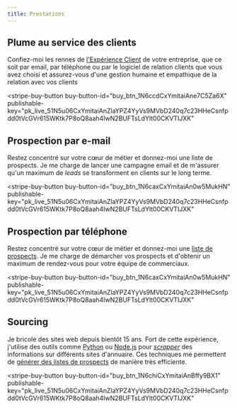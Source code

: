 ```yaml
---
title: Prestations
---
```

<script async
  src="https://js.stripe.com/v3/buy-button.js">
</script>

## Plume au service des clients

Confiez-moi les rennes de [l'Expérience Client](https://livre.jonathanlefevre.com/) de votre entreprise, que ce soit par email, par téléphone ou par le logiciel de relation clients que vous avez choisi et assurez-vous d'une gestion humaine et empathique de la relation avec vos clients

<stripe-buy-button
  buy-button-id="buy_btn_1N6ccdCxYmitaiAne7C5Za6X"
  publishable-key="pk_live_51N5u06CxYmitaiAnZlaYPZ4YyVs9MVbD240q7c23HHeCsnfpdd0tVcGVr615WKtk7P8oQ8aah4IwN2BUFTsLdYlt00CKVTIJXK"
>
</stripe-buy-button>

## Prospection par e-mail

Restez concentré sur votre cœur de métier et donnez-moi une liste de prospects. Je me charge de lancer une campagne email et de m'assurer qu'un maximum de _leads_ se transforment en clients sur le long terme.

<stripe-buy-button
  buy-button-id="buy_btn_1N6caxCxYmitaiAn0w5MukHN"
  publishable-key="pk_live_51N5u06CxYmitaiAnZlaYPZ4YyVs9MVbD240q7c23HHeCsnfpdd0tVcGVr615WKtk7P8oQ8aah4IwN2BUFTsLdYlt00CKVTIJXK"
>
</stripe-buy-button>

## Prospection par téléphone

Restez concentré sur votre cœur de métier et donnez-moi une [liste de prospects](https://fr.wikipedia.org/wiki/Prospection_(mercatique)). Je me charge de démarcher vos prospects et d'obtenir un maximum de rendez-vous pour votre équipe de commerciaux.

<stripe-buy-button
  buy-button-id="buy_btn_1N6caxCxYmitaiAn0w5MukHN"
  publishable-key="pk_live_51N5u06CxYmitaiAnZlaYPZ4YyVs9MVbD240q7c23HHeCsnfpdd0tVcGVr615WKtk7P8oQ8aah4IwN2BUFTsLdYlt00CKVTIJXK"
>
</stripe-buy-button>

## Sourcing

Je bricole des sites web depuis bientôt 15 ans. Fort de cette expérience, j'utilise des outils comme [Python](https://fr.wikipedia.org/wiki/Python_(langage)) ou [Node.js](https://fr.wikipedia.org/wiki/Node.js) pour _[scrapper](https://fr.wikipedia.org/wiki/Web_scraping)_ des informations sur différents sites d'annuaire. Ces techniques me permettent de [générer des listes de prospects](https://fr.wikipedia.org/wiki/G%C3%A9n%C3%A9ration_de_leads) de manière très efficiente.

<stripe-buy-button
  buy-button-id="buy_btn_1N6chiCxYmitaiAnBffy9BX1"
  publishable-key="pk_live_51N5u06CxYmitaiAnZlaYPZ4YyVs9MVbD240q7c23HHeCsnfpdd0tVcGVr615WKtk7P8oQ8aah4IwN2BUFTsLdYlt00CKVTIJXK"
>
</stripe-buy-button>